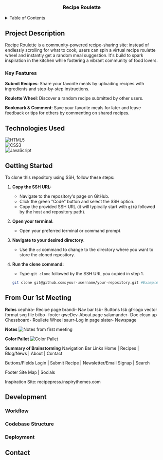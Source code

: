 <div align="center">
  <h3 align="center">Recipe Roulette</h3>
</div>

<details>
  <summary>Table of Contents</summary>
  <ul>
    <li><a href="#project-description">Project Description</a></li>
      <ul>
        <li><a href="#key-features">Key Features</a></li>
      </ul>
    <li><a href="technologies-used">Technologies Used</a></li>
  </ul>
</details>

## Project Description

Recipe Roulette is a community-powered recipe-sharing site: instead of endlessly
scrolling for what to cook, users can spin a virtual recipe roulette wheel and
instantly get a random meal suggestion. It's build to spark inspiration in the
kitchen while fostering a vibrant community of food lovers.

### Key Features

**Submit Recipes**: Share your favorite meals by uploading recipes with ingredients
and step-by-step instructions.

**Roulette Wheel**: Discover a random recipe submitted by other users.

**Bookmark & Comment**: Save your favorite meals for later and leave feedback or
tips for others by commenting on shared recipes.

## Technologies Used

![HTML5](https://img.shields.io/badge/HTML5-E34F26?style=for-the-badge&logo=html5&logoColor=white)  
![CSS3](https://img.shields.io/badge/CSS3-1572B6?style=for-the-badge&logo=css3&logoColor=white)  
![JavaScript](https://img.shields.io/badge/JavaScript-323330?style=for-the-badge&logo=javascript&logoColor=F7DF1E)



## Getting Started

To clone this repository using SSH, follow these steps:

1. **Copy the SSH URL:**
   - Navigate to the repository's page on GitHub.
   - Click the green "Code" button and select the SSH option.
   - Copy the provided SSH URL (it will typically start with `git@` followed by the host and repository path).

2. **Open your terminal:**
   - Open your preferred terminal or command prompt.

3. **Navigate to your desired directory:**
   - Use the `cd` command to change to the directory where you want to store the cloned repository.

4. **Run the clone command:**
   - Type `git clone` followed by the SSH URL you copied in step 1.

   ```bash
   git clone git@github.com:your-username/your-repository.git #Example

## From Our 1st Meeting 

**Roles**
cephira- Recipe page 
brandi- Nav bar 
tsb- Buttons
tsb gf-logo vector format svg file 
bilbo- footer 
qweDev-About page
salamander- Doc clean up
Chessboard- Roullete Wheel
saurr-Log in page
slater- Newspage

**Notes**
![Notes from first meeting](https://i.ibb.co/Hf4wDchY/image.png)

**Color Pallet**
![Color Pallet](https://i.ibb.co/PZ0st5pK/color-pallet.png)

**Summary of Brainstorming**
Navigation Bar Links
Home | Recipes | Blog/News | About | Contact

Buttons/Fields
Login | Submit Recipe | Newsletter/Email Signup | Search

Footer
Site Map | Socials

Inspiration Site: recipepress.inspirythemes.com





## Development

### Workflow

### Codebase Structure

### Deployment

## Contact

[def]: https://i.ibb.co/Hf4wDchY/image.png